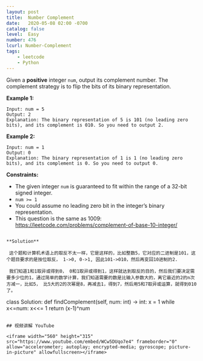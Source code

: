 ```yaml
---
layout: post
title:  Number Complement
date:   2020-05-08 02:00 -0700
catalog: false
level:  Easy
number: 476
lcurl: Number-Complement
tags:
    - leetcode
    - Python
---
```


Given a **positive** integer `num`, output its complement number. The complement strategy is to flip the bits of its binary representation.

 

**Example 1:**

```
Input: num = 5
Output: 2
Explanation: The binary representation of 5 is 101 (no leading zero bits), and its complement is 010. So you need to output 2.
```

**Example 2:**

```
Input: num = 1
Output: 0
Explanation: The binary representation of 1 is 1 (no leading zero bits), and its complement is 0. So you need to output 0.
```

 

**Constraints:**

- The given integer `num` is guaranteed to fit within the range of a 32-bit signed integer.
- `num >= 1`
- You could assume no leading zero bit in the integer’s binary representation.
- This question is the same as 1009: https://leetcode.com/problems/complement-of-base-10-integer/
```

**Solution**

 这个题和计算机术语上的取反不太一样，它是这样的，比如整数5，它对应的二进制是101，这个题目要求的是按位取反， 1->0, 0->1, 因此101->010，然后再变回10进制的2.

 我们知道1和1取异或得到0， 0和1取异或得到1，这样就达到取反的目的，然后我们要决定需要多少位的1，通过简单的数学计算，我们知道需要的数是比输入参数大的，离它最近的2的n次方减一，比如5， 比5大的2的次幂是8，再减去1，得到7，然后用5和7取异或运算，就得到010了。

```
class Solution:
    def findComplement(self, num: int) -> int:
        x = 1
        while x<=num:
            x<<= 1
        return (x-1)^num
```

## 视频讲解 YouTube

<iframe width="560" height="315" src="https://www.youtube.com/embed/WCw5DUqo7e4" frameborder="0" allow="accelerometer; autoplay; encrypted-media; gyroscope; picture-in-picture" allowfullscreen></iframe>